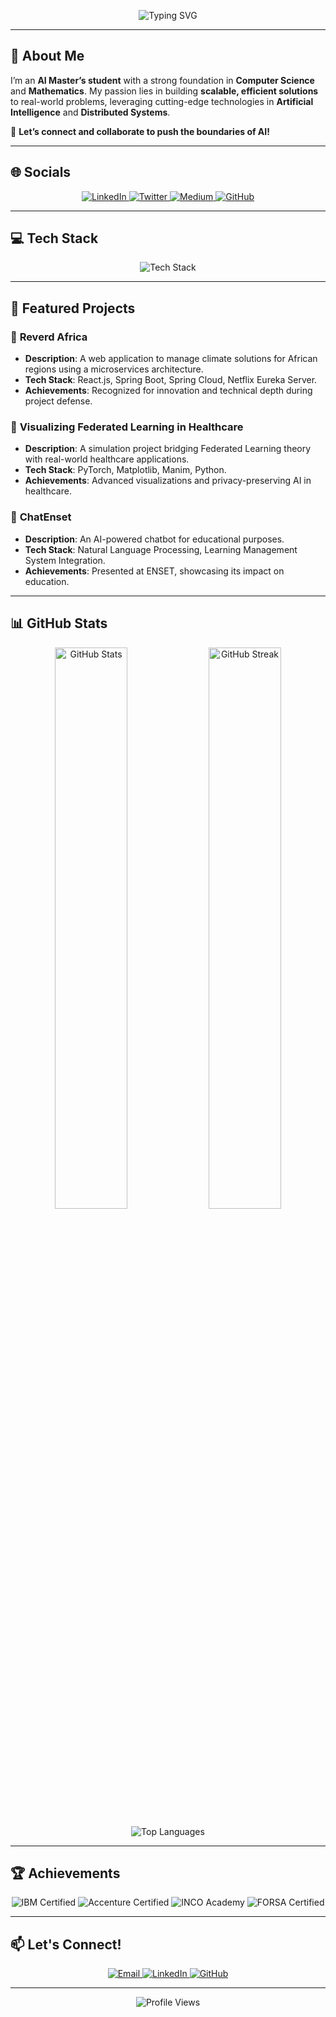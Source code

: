 <p align="center">
  <img src="https://readme-typing-svg.demolab.com?font=Fira+Code&size=40&duration=3000&pause=1000&color=00FF00&center=true&vCenter=true&width=800&lines=👋+Hi%2C+I'm+Malak+Zaidi!;AI+Master’s+Student;Passionate+About+AI+%26+Distributed+Systems;Let’s+Shape+the+Future+of+AI+Together!" alt="Typing SVG" />
</p>

---

## 🚀 About Me
I’m an **AI Master’s student** with a strong foundation in **Computer Science** and **Mathematics**. My passion lies in building **scalable, efficient solutions** to real-world problems, leveraging cutting-edge technologies in **Artificial Intelligence** and **Distributed Systems**.

🌟 **Let’s connect and collaborate to push the boundaries of AI!**

---

## 🌐 Socials
<p align="center">
  <a href="https://linkedin.com/in/malak-zaidi/">
    <img src="https://img.shields.io/badge/LinkedIn-%230077B5.svg?logo=linkedin&logoColor=white" alt="LinkedIn" />
  </a>
  <a href="https://twitter.com/yourhandle">
    <img src="https://img.shields.io/badge/Twitter-%231DA1F2.svg?logo=twitter&logoColor=white" alt="Twitter" />
  </a>
  <a href="https://medium.com/@yourhandle">
    <img src="https://img.shields.io/badge/Medium-%23000000.svg?logo=medium&logoColor=white" alt="Medium" />
  </a>
  <a href="https://github.com/malakzaidi">
    <img src="https://img.shields.io/badge/GitHub-%23121011.svg?logo=github&logoColor=white" alt="GitHub" />
  </a>
</p>

---

## 💻 Tech Stack
<p align="center">
  <img src="https://skillicons.dev/icons?i=c,cpp,python,java,js,html,css,bootstrap,react,nodejs,spring,tensorflow,pytorch,docker,kubernetes,git,aws,firebase,postgres,latex,figma&perline=10" alt="Tech Stack" />
</p>

---

## 🎯 Featured Projects
### 🌿 **Reverd Africa**
- **Description**: A web application to manage climate solutions for African regions using a microservices architecture.
- **Tech Stack**: React.js, Spring Boot, Spring Cloud, Netflix Eureka Server.
- **Achievements**: Recognized for innovation and technical depth during project defense.

### 🏥 **Visualizing Federated Learning in Healthcare**
- **Description**: A simulation project bridging Federated Learning theory with real-world healthcare applications.
- **Tech Stack**: PyTorch, Matplotlib, Manim, Python.
- **Achievements**: Advanced visualizations and privacy-preserving AI in healthcare.

### 🤖 **ChatEnset**
- **Description**: An AI-powered chatbot for educational purposes.
- **Tech Stack**: Natural Language Processing, Learning Management System Integration.
- **Achievements**: Presented at ENSET, showcasing its impact on education.

---

## 📊 GitHub Stats
<p align="center">
  <img src="https://github-readme-stats.vercel.app/api?username=malakzaidi&theme=radical&hide_border=true&include_all_commits=true&count_private=true" alt="GitHub Stats" width="48%" />
  <img src="https://github-readme-streak-stats.herokuapp.com/?user=malakzaidi&theme=radical&hide_border=true" alt="GitHub Streak" width="48%" />
</p>

<p align="center">
  <img src="https://github-readme-stats.vercel.app/api/top-langs/?username=malakzaidi&theme=radical&hide_border=true&layout=compact" alt="Top Languages" />
</p>

---

## 🏆 Achievements
<p align="center">
  <img src="https://img.shields.io/badge/IBM-Introduction%20to%20Cloud%20Computing-blue" alt="IBM Certified" />
  <img src="https://img.shields.io/badge/Accenture-Introduction%20to%20AI-blue" alt="Accenture Certified" />
  <img src="https://img.shields.io/badge/INCO%20Academy-Green%20Digital%20Skills-green" alt="INCO Academy" />
  <img src="https://img.shields.io/badge/FORSA-Digital%20Content%20Creation-orange" alt="FORSA Certified" />
</p>

---

## 📫 Let's Connect!
<p align="center">
  <a href="mailto:malak.zaidi@example.com">
    <img src="https://img.shields.io/badge/Email-%23D14836.svg?logo=gmail&logoColor=white" alt="Email" />
  </a>
  <a href="https://linkedin.com/in/malak-zaidi/">
    <img src="https://img.shields.io/badge/LinkedIn-%230077B5.svg?logo=linkedin&logoColor=white" alt="LinkedIn" />
  </a>
  <a href="https://github.com/malakzaidi">
    <img src="https://img.shields.io/badge/GitHub-%23121011.svg?logo=github&logoColor=white" alt="GitHub" />
  </a>
</p>

---

<p align="center">
  <img src="https://komarev.com/ghpvc/?username=malakzaidi&label=Profile%20Views&color=blue&style=flat" alt="Profile Views" />
</p>

<!-- Proudly created with GPRM ( https://gprm.itsvg.in ) -->
